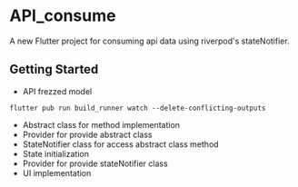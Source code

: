 # API_consume

A new Flutter project for consuming api data using riverpod's stateNotifier.

## Getting Started

- API frezzed model 
```
flutter pub run build_runner watch --delete-conflicting-outputs
```
- Abstract class for method implementation
- Provider for provide abstract class
- StateNotifier class for access abstract class method
- State initialization
- Provider for provide stateNotifier class
- UI implementation
